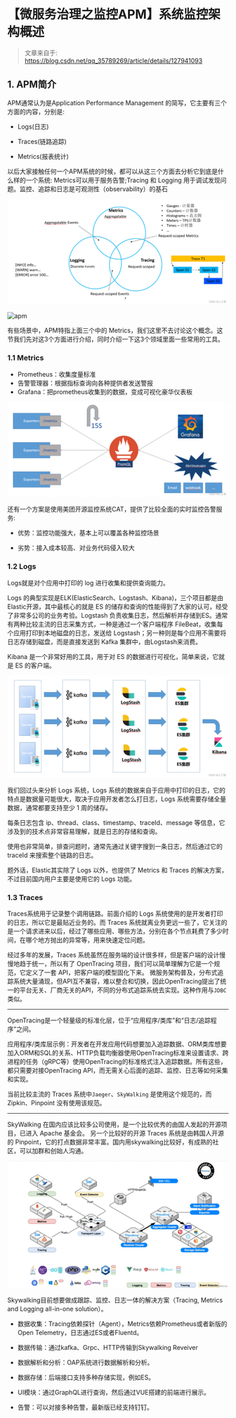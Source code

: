 # 【微服务治理之监控APM】系统监控架构概述

> 文章来自于: https://blog.csdn.net/qq_35789269/article/details/127941093

## 1. APM简介

APM通常认为是Application Performance Management 的简写，它主要有三个方面的内容，分别是:

- Logs(日志)

- Traces(链路追踪)

- Metrics(报表统计)

以后大家接触任何一个APM系统的时候，都可以从这三个方面去分析它到底是什么样的一个系统: Metrics可以用于服务告警;Tracing 和 Logging 用于调试发现问题。监控、追踪和日志是可观测性（observability）的基石

![apm](https://raw.githubusercontent.com/ivanzz1001/micro-service-learning/main/online-article-collection/image/4165417baea04f209353008a1dd712e1.png)

![apm](https://github.com/ivanzz1001/micro-service-learning/tree/master/online-article-collection/image/4165417baea04f209353008a1dd712e1.png?raw=true)


有些场景中，APM特指上面三个中的 Metrics，我们这里不去讨论这个概念。这节我们先对这3个方面进行介绍，同时介绍一下这3个领域里面一些常用的工具。



### 1.1 Metrics 

- Prometheus：收集度量标准
- 告警管理器：根据指标查询向各种提供者发送警报
- Grafana：把prometheus收集到的数据，变成可视化豪华仪表板

![apm](https://raw.githubusercontent.com/ivanzz1001/micro-service-learning/main/online-article-collection/image/6bd805f35274488ebcf665c235443db7.png)

还有一个方案是使用美团开源监控系统CAT，提供了比较全面的实时监控告警服务:

- 优势：监控功能强大，基本上可以覆盖各种监控场景

- 劣势：接入成本较高、对业务代码侵入较大


### 1.2 Logs
Logs就是对个应用中打印的 log 进行收集和提供查询能力。

Logs 的典型实现是ELK(ElasticSearch、Logstash、Kibana)，三个项目都是由 Elastic开源，其中最核心的就是 ES 的储存和查询的性能得到了大家的认可，经受了非常多公司的业务考验。Logstash 负责收集日志，然后解析并存储到ES。通常有两种比较主流的日志采集方式，一种是通过一个客户端程序 FileBeat，收集每个应用打印到本地磁盘的日志，发送给 Logstash；另一种则是每个应用不需要将日志存储到磁盘，而是直接发送到 Kafka 集群中，由Logstash来消费。


Kibana 是一个非常好用的工具，用于对 ES 的数据进行可视化，简单来说，它就是 ES 的客户端。

![apm](https://raw.githubusercontent.com/ivanzz1001/micro-service-learning/main/online-article-collection/image/2d483fb0b1694b7fa03108832734f82c.png)

我们回过头来分析 Logs 系统，Logs 系统的数据来自于应用中打印的日志，它的特点是数据量可能很大，取决于应用开发者怎么打日志，Logs 系统需要存储全量数据，通常都要支持至少 1 周的储存。

每条日志包含 ip、thread、class、timestamp、traceId、message 等信息，它涉及到的技术点非常容易理解，就是日志的存储和查询。

使用也非常简单，排查问题时，通常先通过关键字搜到一条日志，然后通过它的 traceId 来搜索整个链路的日志。

题外话，Elastic其实除了 Logs 以外，也提供了 Metrics 和 Traces 的解决方案，不过目前国内用户主要是使用它的 Logs 功能。

### 1.3 Traces

Traces系统用于记录整个调用链路。前面介绍的 Logs 系统使用的是开发者打印的日志，所以它是最贴近业务的。而 Traces 系统就离业务更远一些了，它关注的是一个请求进来以后，经过了哪些应用、哪些方法，分别在各个节点耗费了多少时间，在哪个地方抛出的异常等，用来快速定位问题。

经过多年的发展，Traces 系统虽然在服务端的设计很多样，但是客户端的设计慢慢地趋于统一，所以有了 OpenTracing 项目，我们可以简单理解为它是一个规范，它定义了一套 API，把客户端的模型固化下来。
微服务架构普及，分布式追踪系统大量涌现，但API互不兼容，难以整合和切换，因此OpenTracing提出了统一的平台无关、厂商无关的API，不同的分布式追踪系统去实现。这种作用与```JDBC```类似。


----------


OpenTracing是一个轻量级的标准化层，位于“应用程序/类库”和“日志/追踪程序”之间。
 

应用程序/类库层示例：开发者在开发应用代码想要加入追踪数据、ORM类库想要加入ORM和SQL的关系、HTTP负载均衡器使用OpenTracing标准来设置请求、跨进程的任务（gRPC等）使用OpenTracing的标准格式注入追踪数据。所有这些，都只需要对接OpenTracing API，而无需关心后面的追踪、监控、日志等如何采集和实现。

当前比较主流的 Traces 系统中```Jaeger```、```SkyWalking``` 是使用这个规范的，而 Zipkin、Pinpoint 没有使用该规范。


----------

SkyWalking 在国内应该比较多公司使用，是一个比较优秀的由国人发起的开源项目，已进入 Apache 基金会。
另一个比较好的开源 Traces 系统是由韩国人开源的 Pinpoint，它的打点数据非常丰富。国内用skywalking比较好，有成熟的社区，可以加群和创始人沟通。

![apm](https://raw.githubusercontent.com/ivanzz1001/micro-service-learning/main/online-article-collection/image/f47abca829de41c08d6e6f5e5bcaf6e6.png)

Skywalking目前想要做成跟踪、监控、日志一体的解决方案（Tracing, Metrics and Logging all-in-one solution）。

* 数据收集：Tracing依赖探针（Agent），Metrics依赖Prometheus或者新版的Open Telemetry，日志通过ES或者Fluentd。

* 数据传输：通过kafka、Grpc、HTTP传输到Skywalking Reveiver

* 数据解析和分析：OAP系统进行数据解析和分析。

* 数据存储：后端接口支持多种存储实现，例如ES。

* UI模块：通过GraphQL进行查询，然后通过VUE搭建的前端进行展示。

* 告警：可以对接多种告警，最新版已经支持钉钉。





